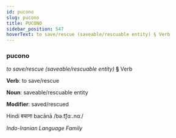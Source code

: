 ```yaml
---
id: pucono
slug: pucono
title: PUCONO
sidebar_position: 547
hoverText: to save/rescue (saveable/rescuable entity) § Verb
---
```


### pucono

*to save/rescue (saveable/rescuable entity)* **§** Verb

**Verb**: to save/rescue

**Noun**: saveable/rescuable entity

**Modifier**: saved/rescued

Hindi बचाना bacānā /bə.t͡ʃɑː.nɑː/

*Indo-Iranian Language Family*